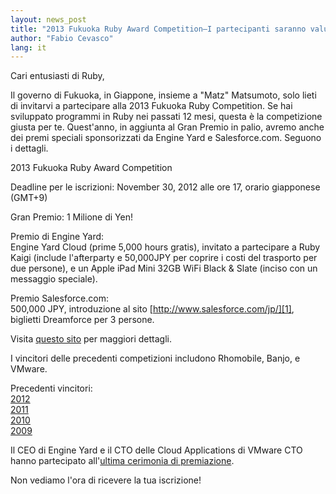 ```yaml
---
layout: news_post
title: "2013 Fukuoka Ruby Award Competition—I partecipanti saranno valutati da Matz"
author: "Fabio Cevasco"
lang: it
---
```


Cari entusiasti di Ruby,

Il governo di Fukuoka, in Giappone, insieme a \"Matz\" Matsumoto, solo
lieti di invitarvi a partecipare alla 2013 Fukuoka Ruby Competition. Se
hai sviluppato programmi in Ruby nei passati 12 mesi, questa è la
competizione giusta per te. Quest\'anno, in aggiunta al Gran Premio in
palio, avremo anche dei premi speciali sponsorizzati da Engine Yard e
Salesforce.com. Seguono i dettagli.

2013 Fukuoka Ruby Award Competition

Deadline per le iscrizioni: November 30, 2012 alle ore 17, orario
giapponese (GMT+9)

Gran Premio: 1 Milione di Yen!

Premio di Engine Yard:<br>
Engine Yard Cloud (prime 5,000 hours gratis), invitato a partecipare a
Ruby Kaigi (include l\'afterparty e 50,000JPY per coprire i costi del
trasporto per due persone), e un Apple iPad Mini 32GB WiFi Black &amp;
Slate (inciso con un messaggio speciale).

Premio Salesforce.com:<br>
500,000 JPY, introduzione al sito [http://www.salesforce.com/jp/][1],
biglietti Dreamforce per 3 persone.

Visita [questo sito][2] per maggiori dettagli.

I vincitori delle precedenti competizioni includono Rhomobile, Banjo, e
VMware.

Precedenti vincitori:<br>
[2012][3]<br>
[2011][4]<br>
[2010][5]<br>
[2009][6]

Il CEO di Engine Yard e il CTO delle Cloud Applications di VMware CTO
hanno partecipato all\'[ultima cerimonia di premiazione][7].

Non vediamo l\'ora di ricevere la tua iscrizione!



[1]: http://www.salesforce.com/jp/
[2]: http://www.digitalfukuoka.jp/events/index_en.html
[3]: http://www.myfukuoka.com/news/2012-fukuoka-ruby-award-winners.html
[4]: http://www.myfukuoka.com/news/2011-fukuoka-ruby-award-winners.html
[5]: http://www.myfukuoka.com/news/2010-fukuoka-ruby-award-winners.html
[6]: http://www.myfukuoka.com/events/2009-fukuoka-ruby-award-winners.html
[7]: http://www.myfukuoka.com/events/2012-fukuoka-ruby-forum.html
